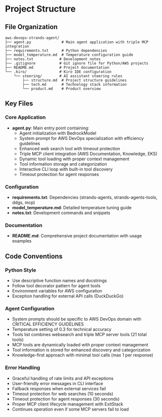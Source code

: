 # Project Structure

## File Organization

```
aws-devops-strands-agent/
├── agent.py              # Main agent application with triple MCP integration
├── requirements.txt      # Python dependencies
├── model_temperature.md  # Temperature configuration guide
├── notes.txt            # Development notes
├── .gitignore           # Git ignore file for Python/AWS projects
├── README.md            # Project documentation
└── .kiro/               # Kiro IDE configuration
    └── steering/        # AI assistant steering rules
        ├── structure.md  # Project structure guidelines
        ├── tech.md       # Technology stack information
        └── product.md    # Product overview
```

## Key Files

### Core Application
- **agent.py**: Main entry point containing:
  - Agent initialization with BedrockModel
  - System prompt for AWS DevOps specialization with efficiency guidelines
  - Enhanced web search tool with timeout protection
  - Triple MCP client integration (AWS Documentation, Knowledge, EKS)
  - Dynamic tool loading with proper context management
  - Tool information storage and categorization
  - Interactive CLI loop with built-in tool discovery
  - Timeout protection for agent responses

### Configuration
- **requirements.txt**: Dependencies (strands-agents, strands-agents-tools, ddgs, mcp)
- **model_temperature.md**: Detailed temperature tuning guide
- **notes.txt**: Development commands and snippets

### Documentation
- **README.md**: Comprehensive project documentation with usage examples

## Code Conventions

### Python Style
- Use descriptive function names and docstrings
- Follow tool decorator pattern for agent tools
- Environment variables for AWS configuration
- Exception handling for external API calls (DuckDuckGo)

### Agent Configuration
- System prompts should be specific to AWS DevOps domain with CRITICAL EFFICIENCY GUIDELINES
- Temperature setting of 0.3 for technical accuracy
- Tools list combines websearch and triple MCP server tools (21 total tools)
- MCP tools are dynamically loaded with proper context management
- Tool information is stored for enhanced discovery and categorization
- Knowledge-first approach with minimal tool calls (max 1 per response)

### Error Handling
- Graceful handling of rate limits and API exceptions
- User-friendly error messages in CLI interface
- Fallback responses when external services fail
- Timeout protection for web searches (10 seconds)
- Timeout protection for agent responses (30 seconds)
- Proper MCP client lifecycle management with ExitStack
- Continues operation even if some MCP servers fail to load